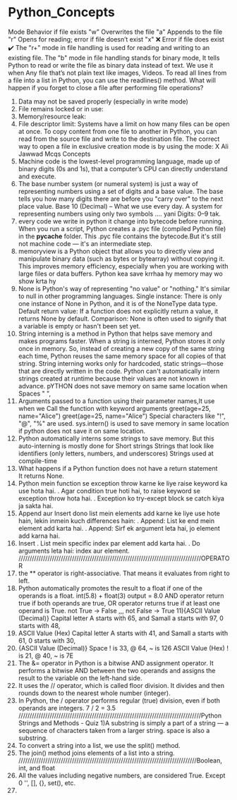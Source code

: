 # Python_Concepts
Mode	Behavior if file exists
"w"	Overwrites the file
"a"	Appends to the file
"r"	Opens for reading; error if file doesn’t exist
"x"	❌ Error if file does exist ✔️
The "r+" mode in file handling is used for reading and writing to an existing file.
The "b" mode in file handling stands for binary mode, It tells Python to read or write the file as binary data instead of text. We use it when Any file that’s not plain text like images, Videos.
To read all lines from a file into a list in Python, you can use the readlines() method.
What will happen if you forget to close a file after performing file operations?
1) Data may not be saved properly (especially in write mode)
2) File remains locked or in use:
3) Memory/resource leak:
4) File descriptor limit: Systems have a limit on how many files can be open at once.
  To copy content from one file to another in Python, you can read from the source file and write to the destination file. 
The correct way to open a file in exclusive creation mode is by using the mode: X
Ali Jawwad Mcqs Concepts
1) Machine code is the lowest-level programming language, made up of binary digits (0s and 1s), that a computer’s CPU can directly understand and execute.
2) The base number system (or numeral system) is just a way of representing numbers using a set of digits and a base value. The base tells you how many digits there are before you "carry over" to the next place value. Base 10 (Decimal) – What we use every day. A system for representing numbers using only two symbols .... yani Digits: 0–9 tak.
3) every code we write in python it change into bytecode before running. When you run a script, Python creates a .pyc file (compiled Python file) in the __pycache__ folder. This .pyc file contains the bytecode.But it's still not machine code — it's an intermediate step.
4) memoryview is a Python object that allows you to directly view and manipulate binary data (such as bytes or bytearray) without copying it.
This improves memory efficiency, especially when you are working with large files or data buffers. Python kea save krrhaa hy memory may wo show krta hy
5) None is Python's way of representing "no value" or "nothing." It's similar to null in other programming languages.
Single instance: There is only one instance of None in Python, and it is of the NoneType data type.
Default return value: If a function does not explicitly return a value, it returns None by default.
Comparison: None is often used to signify that a variable is empty or hasn't been set yet.
6) String interning is a method in Python that helps save memory and makes programs faster.
When a string is interned, Python stores it only once in memory. So, instead of creating a new copy of the same string each time, Python reuses the same memory space for all copies of that string.
String interning works only for hardcoded, static strings—those that are directly written in the code. Python can't automatically intern strings created at runtime because their values are not known in advance.
pYTHON does not save memory on same same location when
Spaces " ",
7) Arguments passed to a function using their parameter names,It use when we Call the function with keyword arguments greet(age=25, name="Alice")
greet(age=25, name="Alice")
Special characters like "!", "@", "%" are used.
sys.intern() is used to save memory in same location if python does not save it on same location.
8) Python automatically interns some strings to save memory.
   But this auto-interning is mostly done for
   Short strings
   Strings that look like identifiers (only letters, numbers, and underscores)
   Strings used at compile-time
9) What happens if a Python function does not have a return statement   
It returns None.
10) Python mein function se exception throw karne ke liye raise keyword ka use hota hai.
. Agar condition true hoti hai, to raise keyword se exception throw hota hai.
. Exception ko try-except block se catch kiya ja sakta hai.
11) Append aur Insert dono list mein elements add karne ke liye use hote hain, lekin inmein kuch differences hain:
. Append: List ke end mein element add karta hai.
. Append: Sirf ek argument leta hai, jo element add karna hai.
13) Insert
. List mein specific index par element add karta hai.
. Do arguments leta hai: index aur element.
//////////////////////////////////////////////////////////////////////////////////OPERATOR
9) the ** operator is right-associative. That means it evaluates from right to left.
10) Python automatically promotes the result to a float if one of the operands is a float. int(5.8) + float(3) output = 8.0
AND operator return true if both operands are true, OR operator returns true if at least one operand is True.
not True → False ,,, not False → True
11){ASCII Value (Decimal)} Capital letter A starts with 65, and Samall a starts with 97, 0 starts with 48,
12) ASCII Value (Hex) Capital letter A starts with 41, and Samall a starts with 61, 0 starts with 30,
13) {ASCII Value (Decimal)} Space ! is 33, @ 64, ~ is 126 ASCII Value (Hex) ! is 21, @ 40, ~ is 7E
14) The &= operator in Python is a bitwise AND assignment operator. It performs a bitwise AND between the two operands and assigns the result to the variable on the left-hand side.
15) It uses the // operator, which is called floor division. It divides and then rounds down to the nearest whole number (integer).
16) In Python, the / operator performs regular (true) division, even if both operands are integers. 7 / 2 = 3.5
//////////////////////////////////////////////////////////////////////////////////Python Strings and Methods - Quiz
1)A substring is simply a part of a string — a sequence of characters taken from a larger string. space is also a substring.
2) To convert a string into a list, we use the split() method.
3) The join() method joins elements of a list into a string.
////////////////////////////////////////////////////////////////////////////////Boolean, int, and float
1) All the values including negative numbers, are considered True. Except 0 '', [], {}, set(), etc.
2) 

   




